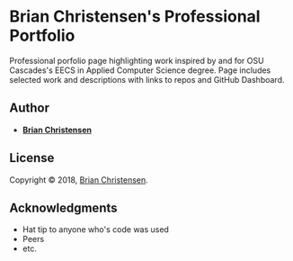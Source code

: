 # **Brian Christensen's Professional Portfolio**

Professional porfolio page highlighting work inspired by and for OSU Cascades's EECS in Applied Computer Science degree. Page includes selected work and descriptions with links to repos and GitHub Dashboard.

## Author

* [**Brian Christensen**](https://bmchristensen.github.io)

## License
Copyright © 2018, [Brian Christensen](https://github.com/bmchristensen).

## Acknowledgments

* Hat tip to anyone who's code was used
* Peers
* etc.